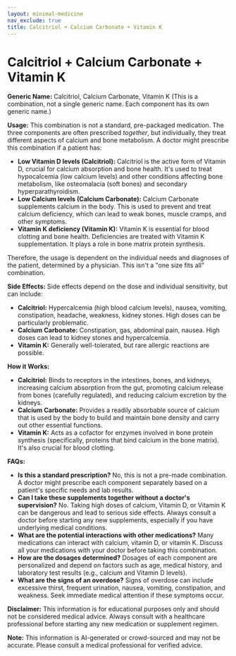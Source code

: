 ```yaml
---
layout: minimal-medicine
nav_exclude: true
title: Calcitriol + Calcium Carbonate + Vitamin K
---
```


# Calcitriol + Calcium Carbonate + Vitamin K

**Generic Name:** Calcitriol, Calcium Carbonate, Vitamin K (This is a combination, not a single generic name.  Each component has its own generic name.)

**Usage:** This combination is not a standard, pre-packaged medication.  The three components are often prescribed *together*, but individually,  they treat different aspects of calcium and bone metabolism. A doctor might prescribe this combination if a patient has:

* **Low Vitamin D levels (Calcitriol):** Calcitriol is the active form of Vitamin D, crucial for calcium absorption and bone health. It's used to treat hypocalcemia (low calcium levels) and other conditions affecting bone metabolism, like osteomalacia (soft bones) and secondary hyperparathyroidism.
* **Low Calcium levels (Calcium Carbonate):** Calcium Carbonate supplements calcium in the body. This is used to prevent and treat calcium deficiency, which can lead to weak bones, muscle cramps, and other symptoms.
* **Vitamin K deficiency (Vitamin K):** Vitamin K is essential for blood clotting and bone health. Deficiencies are treated with Vitamin K supplementation.  It plays a role in bone matrix protein synthesis.


Therefore, the usage is dependent on the individual needs and diagnoses of the patient, determined by a physician.  This isn't a "one size fits all" combination.

**Side Effects:**  Side effects depend on the dose and individual sensitivity, but can include:

* **Calcitriol:** Hypercalcemia (high blood calcium levels), nausea, vomiting, constipation, headache, weakness, kidney stones.  High doses can be particularly problematic.
* **Calcium Carbonate:** Constipation, gas, abdominal pain, nausea.  High doses can lead to kidney stones and hypercalcemia.
* **Vitamin K:**  Generally well-tolerated, but rare allergic reactions are possible.


**How it Works:**

* **Calcitriol:** Binds to receptors in the intestines, bones, and kidneys, increasing calcium absorption from the gut, promoting calcium release from bones (carefully regulated), and reducing calcium excretion by the kidneys.
* **Calcium Carbonate:**  Provides a readily absorbable source of calcium that is used by the body to build and maintain bone density and carry out other essential functions.
* **Vitamin K:**  Acts as a cofactor for enzymes involved in bone protein synthesis (specifically, proteins that bind calcium in the bone matrix).  It's also crucial for blood clotting.


**FAQs:**

* **Is this a standard prescription?** No, this is not a pre-made combination.  A doctor might prescribe each component separately based on a patient's specific needs and lab results.
* **Can I take these supplements together without a doctor's supervision?** No. Taking high doses of calcium, Vitamin D, or Vitamin K can be dangerous and lead to serious side effects.  Always consult a doctor before starting any new supplements, especially if you have underlying medical conditions.
* **What are the potential interactions with other medications?** Many medications can interact with calcium, vitamin D, or vitamin K. Discuss all your medications with your doctor before taking this combination.
* **How are the dosages determined?** Dosages of each component are personalized and depend on factors such as age, medical history, and laboratory test results (e.g., calcium and Vitamin D levels).
* **What are the signs of an overdose?**  Signs of overdose can include excessive thirst, frequent urination, nausea, vomiting, constipation, and weakness. Seek immediate medical attention if these symptoms occur.


**Disclaimer:**  This information is for educational purposes only and should not be considered medical advice.  Always consult with a healthcare professional before starting any new medication or supplement regimen.


**Note:** This information is AI-generated or crowd-sourced and may not be accurate. Please consult a medical professional for verified advice.